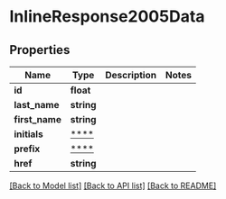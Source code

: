 # InlineResponse2005Data

## Properties
Name | Type | Description | Notes
------------ | ------------- | ------------- | -------------
**id** | **float** |  | 
**last_name** | **string** |  | 
**first_name** | **string** |  | 
**initials** | [****](.md) |  | 
**prefix** | [****](.md) |  | 
**href** | **string** |  | 

[[Back to Model list]](../../README.md#documentation-for-models) [[Back to API list]](../../README.md#documentation-for-api-endpoints) [[Back to README]](../../README.md)

